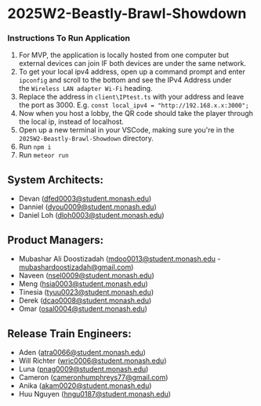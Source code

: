 # 2025W2-Beastly-Brawl-Showdown

### Instructions To Run Application
1. For MVP, the application is locally hosted from one computer but external devices can join IF both devices are under the same network.
2. To get your local ipv4 address, open up a command prompt and enter `ipconfig` and scroll to the bottom and see the IPv4 Address under\
   the `Wireless LAN adapter Wi-Fi` heading.
3. Replace the address in `client\IPtest.ts` with your address and leave the port as 3000. E.g. `const local_ipv4 = "http://192.168.x.x:3000";`
4. Now when you host a lobby, the QR code should take the player through the local ip, instead of localhost.
5. Open up a new terminal in your VSCode, making sure you're in the `2025W2-Beastly-Brawl-Showdown` directory.
6. Run `npm i`
7. Run `meteor run`

## System Architects:

- Devan (dfed0003@student.monash.edu)
- Danniel (dyou0009@student.monash.edu)
- Daniel Loh (dloh0003@student.monash.edu)

## Product Managers:

- Mubashar Ali Doostizadah (mdoo0013@student.monash.edu - mubashardoostizadah@gmail.com)
- Naveen (nsel0009@student.monash.edu)
- Meng (hsia0003@student.monash.edu)
- Tinesia (tyuu0023@student.monash.edu)
- Derek (dcao0008@student.monash.edu)
- Omar (osal0004@student.monash.edu)

## Release Train Engineers:

- Aden (atra0066@student.monash.edu)
- Will Richter (wric0006@student.monash.edu)
- Luna (pnag0009@student.monash.edu)
- Cameron (cameronhumphreys77@gmail.com)
- Anika (akam0020@student.monash.edu)
- Huu Nguyen (hngu0187@student.monash.edu)
